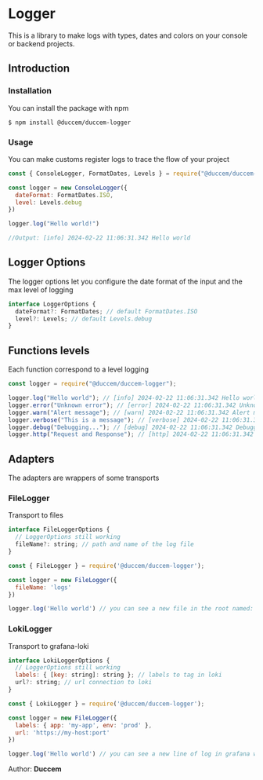 # Logger

This is a library to make logs with types, dates and colors on your console or backend projects.

## Introduction

### Installation

You can install the package with npm

```
$ npm install @duccem/duccem-logger
```

### Usage

You can make customs register logs to trace the flow of your project

```js
const { ConsoleLogger, FormatDates, Levels } = require("@duccem/duccem-logger");

const logger = new ConsoleLogger({
  dateFormat: FormatDates.ISO,
  level: Levels.debug
})

logger.log("Hello world!")

//Output: [info] 2024-02-22 11:06:31.342 Hello world
```

## Logger Options

The logger options let you configure the date format of the input and the max level of logging

```js
interface LoggerOptions {
  dateFormat?: FormatDates; // default FormatDates.ISO
  level?: Levels; // default Levels.debug
}
```

## Functions levels
Each function correspond to a level logging

```js
const logger = require("@duccem/duccem-logger");

logger.log("Hello world"); // [info] 2024-02-22 11:06:31.342 Hello world
logger.error("Unknown error"); // [error] 2024-02-22 11:06:31.342 Unknown error
logger.warn("Alert message"); // [warn] 2024-02-22 11:06:31.342 Alert message
logger.verbose("This is a message"); // [verbose] 2024-02-22 11:06:31.342 This is a message
logger.debug("Debugging..."); // [debug] 2024-02-22 11:06:31.342 Debugging...
logger.http("Request and Response"); // [http] 2024-02-22 11:06:31.342 Request and Response
```

## Adapters 

The adapters are wrappers of some transports

### FileLogger

Transport to files

```js
interface FileLoggerOptions {
  // LoggerOptions still working
  fileName?: string; // path and name of the log file
}

const { FileLogger } = require('@duccem/duccem-logger');

const logger = new FileLogger({
  fileName: 'logs'
})

logger.log('Hello world') // you can see a new file in the root named: logs.log with a line: [info] 2024-02-22 11:06:31.342 Hello world
```

### LokiLogger

Transport to grafana-loki 

```js
interface LokiLoggerOptions {
  // LoggerOptions still working
  labels: { [key: string]: string }; // labels to tag in loki
  url?: string; // url connection to loki
}

const { LokiLogger } = require('@duccem/duccem-logger');

const logger = new FileLogger({
  labels: { app: 'my-app', env: 'prod' },
  url: 'https://my-host:port'
})

logger.log('Hello world') // you can see a new line of log in grafana with: [info] 2024-02-22 11:06:31.342 Hello world
```
Author: **Duccem**
